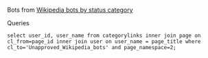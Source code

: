 Bots from [Wikipedia bots by status category](https://en.wikipedia.org/wiki/Category:Wikipedia_bots_by_status)

Queries 

```
select user_id, user_name from categorylinks inner join page on cl_from=page_id inner join user on user_name = page_title where cl_to='Unapproved_Wikipedia_bots' and page_namespace=2;
```
